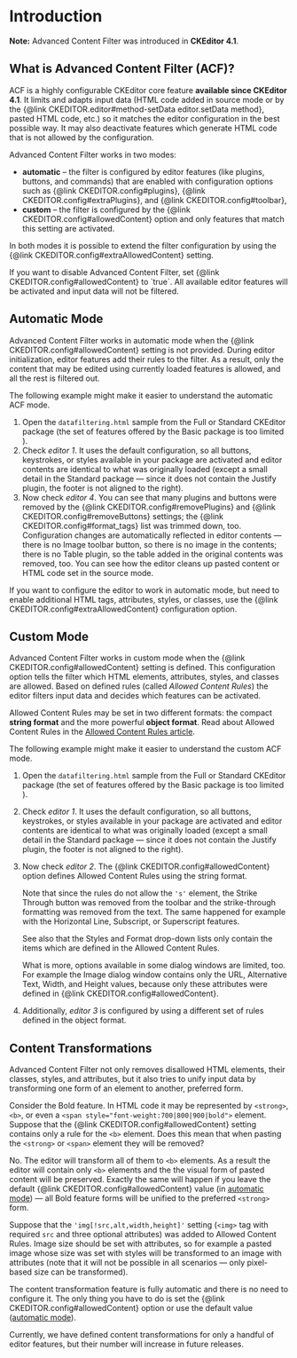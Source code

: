 # Introduction

**Note:** Advanced Content Filter was introduced in **CKEditor 4.1**.


## What is Advanced Content Filter (ACF)?

ACF is a highly configurable CKEditor core feature **available since CKEditor 4.1**. It limits and adapts input data (HTML code added in source mode or by the {@link CKEDITOR.editor#method-setData editor.setData method}, pasted HTML code, etc.) so it matches the editor configuration in the best possible way. It may also deactivate features which generate HTML code that is not allowed by the configuration.

Advanced Content Filter works in two modes:

* **automatic** &ndash; the filter is configured by editor features (like plugins, buttons, and commands) that are enabled with configuration options such as {@link CKEDITOR.config#plugins}, {@link CKEDITOR.config#extraPlugins}, and {@link CKEDITOR.config#toolbar},
* **custom** &ndash; the filter is configured by the {@link CKEDITOR.config#allowedContent} option and only features that match this setting are activated.

In both modes it is possible to extend the filter configuration by using the {@link CKEDITOR.config#extraAllowedContent} setting.

<p class="tip">
	If you want to disable Advanced Content Filter, set {@link CKEDITOR.config#allowedContent} to `true`. All available editor features will be activated and input data will not be filtered.
</p>


## Automatic Mode

Advanced Content Filter works in automatic mode when the {@link CKEDITOR.config#allowedContent} setting is not provided. During editor initialization, editor features add their rules to the filter. As a result, only the content that may be edited using currently loaded features is allowed, and all the rest is filtered out.

The following example might make it easier to understand the automatic ACF mode.

1. Open the `datafiltering.html` sample from the Full or Standard CKEditor package (the set of features offered by the Basic package is too limited ).
2. Check *editor 1*. It uses the default configuration, so all buttons, keystrokes, or styles available in your package are activated and editor contents are identical to what was originally loaded (except a small detail in the Standard package &mdash; since it does not contain the Justify plugin, the footer is not aligned to the right).
3. Now check *editor 4*. You can see that many plugins and buttons were removed by the {@link CKEDITOR.config#removePlugins} and {@link CKEDITOR.config#removeButtons} settings; the {@link CKEDITOR.config#format_tags} list was trimmed down, too. Configuration changes are automatically reflected in editor contents &mdash; there is no Image toolbar button, so there is no image in the contents; there is no Table plugin, so the table added in the original contents was removed, too. You can see how the editor cleans up pasted content or HTML code set in the source mode.

<p class="tip">
	If you want to configure the editor to work in automatic mode, but need to enable additional HTML tags, attributes, styles, or classes, use the {@link CKEDITOR.config#extraAllowedContent} configuration option.
</p>


## Custom Mode

Advanced Content Filter works in custom mode when the {@link CKEDITOR.config#allowedContent} setting is defined. This configuration option tells the filter which HTML elements, attributes, styles, and classes are allowed. Based on defined rules (called *Allowed Content Rules*) the editor filters input data and decides which features can be activated.

Allowed Content Rules may be set in two different formats: the compact **string format** and the more powerful **object format**. Read about Allowed Content Rules in the [Allowed Content Rules article](#!/guide/dev_allowed_content_rules).

The following example might make it easier to understand the custom ACF mode.

1. Open the `datafiltering.html` sample from the Full or Standard CKEditor package (the set of features offered by the Basic package is too limited ).
2. Check *editor 1*. It uses the default configuration, so all buttons, keystrokes, or styles available in your package are activated and editor contents are identical to what was originally loaded (except a small detail in the Standard package &mdash; since it does not contain the Justify plugin, the footer is not aligned to the right).
3. Now check *editor 2*. The {@link CKEDITOR.config#allowedContent} option defines Allowed Content Rules using the string format.

	Note that since the rules do not allow the `'s'` element, the Strike Through button was removed from the toolbar and the strike-through formatting was removed from the text. The same happened for example with the Horizontal Line, Subscript, or Superscript features.

	See also that the Styles and Format drop-down lists only contain the items which are defined in the Allowed Content Rules.

	What is more, options available in some dialog windows are limited, too. For example the Image dialog window contains only the URL, Alternative Text, Width, and Height values, because only these attributes were defined in {@link CKEDITOR.config#allowedContent}.
4. Additionally, *editor 3* is configured by using a different set of rules defined in the object format.


## Content Transformations

Advanced Content Filter not only removes disallowed HTML elements, their classes, styles, and attributes, but it also tries to unify input data by transforming one form of an element to another, preferred form.

Consider the Bold feature. In HTML code it may be represented by `<strong>`, `<b>`, or even a `<span style="font-weight:700|800|900|bold">` element. Suppose that the {@link CKEDITOR.config#allowedContent} setting contains only a rule for the `<b>` element. Does this mean that when pasting the `<strong>` or `<span>` element they will be removed?

No. The editor will transform all of them to `<b>` elements. As a result the editor will contain only `<b>` elements and the the visual form of pasted content will be preserved. Exactly the same will happen if you leave the default {@link CKEDITOR.config#allowedContent} value (in [automatic mode](#!/guide/dev_advanced_content_filter-section-2)) &mdash; all Bold feature forms will be unified to the preferred `<strong>` form.

Suppose that the `'img[!src,alt,width,height]'` setting (`<img>` tag with required `src` and three optional attributes) was added to Allowed Content Rules. Image size should be set with attributes, so for example a pasted image whose size was set with styles will be transformed to an image with attributes (note that it will not be possible in all scenarios &mdash; only pixel-based size can be transformed).

The content transformation feature is fully automatic and there is no need to configure it. The only thing you have to do is set the {@link CKEDITOR.config#allowedContent} option or use the default value ([automatic mode](#!/guide/dev_advanced_content_filter-section-2)).

Currently, we have defined content transformations for only a handful of editor features, but their number will increase in future releases.